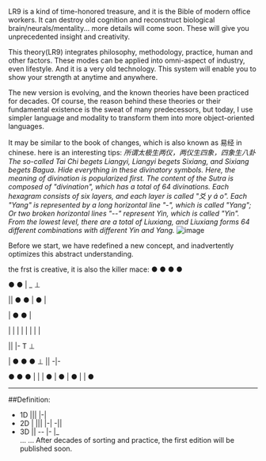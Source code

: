 LR9 is a kind of time-honored treasure, and it is the Bible of modern office workers. 
It can destroy old cognition and reconstruct biological brain/neurals/mentality... more details will come soon. 
These will give you unprecedented insight and creativity.

This theory(LR9) integrates philosophy, methodology, practice, human and other factors. These modes can be applied into omni-aspect of industry, even lifestyle. And it is a very old technology. This system will enable you to show your strength at anytime and anywhere. 

The new version is evolving, and the known theories have been practiced for decades. Of course, the reason behind these theories or their fundamental existence is the sweat of many predecessors, but today, I use simpler language and modality to transform them into more object-oriented languages.

It may be similar to the book of changes, which is also known as 易经 in chinese.
here is an interesting tips:
<i>所谓太极生两仪，两仪生四象，四象生八卦
The so-called Tai Chi begets Liangyi, Liangyi begets Sixiang, and Sixiang begets Bagua. Hide everything in these divinatory symbols.
Here, the meaning of divination is popularized first. The content of the Sutra is composed of "divination", which has a total of 64 divinations. Each hexagram consists of six layers, and each layer is called "爻 y á o". Each "Yang" is represented by a long horizontal line "-", which is called "Yang"; Or two broken horizontal lines "--" represent Yin, which is called "Yin". From the lowest level, there are a total of Liuxiang, and Liuxiang forms 64 different combinations with different Yin and Yang.</i>
![image](https://user-images.githubusercontent.com/3762234/161079175-9f2c4eea-567f-47ce-b070-5bf7b63ed18f.png)

Before we start, we have redefined a new concept, and inadvertently optimizes this abstract understanding.


the frst is creative, it is also the killer mace: ● ● ● ●

● ● | _ ⊥

|| ● ● | ● |

| ● ● |

| | | | | | | |

|| |- T ⊥

| ● ● ● ⊥ || -|-

● ● ● | | | ● | ● | ● | | ●

-----------------------------------
##Definition:<br>
* 1D  ||| |-|<br>
* 2D  | ||| |-| -||<br>
* 3D  || -- |- |_<br>
...
...
After decades of sorting and practice, the first edition will be published soon.

